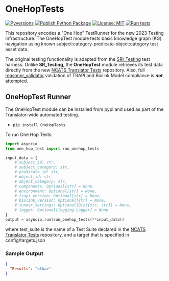# OneHopTests

[![Pyversions](https://img.shields.io/pypi/pyversions/reasoner-validator)](https://pypi.python.org/pypi/OneHopTests)
[![Publish Python Package](https://github.com/TranslatorSRI/OneHopTests/actions/workflows/python-publish.yml/badge.svg)](https://pypi.org/project/OneHopTests/)
[![License: MIT](https://img.shields.io/badge/License-MIT-green.svg)](https://opensource.org/licenses/MIT)
[![Run tests](https://github.com/TranslatorSRI/OneHopTests/actions/workflows/test.yml/badge.svg)](https://github.com/TranslatorSRI/OneHopTests/actions/workflows/test.yml)


This repository encodes a "One Hop" TestRunner for the new 2023 Testing Infrastructure. The OneHopTest module tests basic knowledge graph (KG) navigation using known subject:category-predicate-object:category test asset data.

The original testing functionality is adapted from the [SRI_Testing](https://github.com/TranslatorSRI/SRI_testing) test harness.   Unlike **SR_Testing**, the **OneHopTest** module retrieves its test data directly from the new [NCATS Translator Tests](https://github.com/NCATSTranslator/Tests) repository.   Also, full [reasoner_validator](https://github.com/NCATSTranslator/reasoner-validator) validation of TRAPI and Biolink Model compliance is **_not_** attempted.

## OneHopTest Runner

The OneHopTest module can be installed from pypi and used as part of the Translator-wide automated testing.
- `pip install OneHopTests`

To run One Hop Tests:

```python
import asyncio
from one_hop_test import run_onehop_tests

input_data = {
    # subject_id: str,
    # subject_category: str,
    # predicate_id: str,
    # object_id: str,
    # object_category: str,
    # components: Optional[str] = None,
    # environment: Optional[str] = None,
    # trapi_version: Optional[str] = None,
    # biolink_version: Optional[str] = None,
    # runner_settings: Optional[Dict[str, str]] = None,
    # logger: Optional[logging.Logger] = None
}
output = asyncio.run(run_onehop_tests(**input_data))
```
where test_suite is the name of a Test Suite declared in the [NCATS Translator Tests](https://github.com/NCATSTranslator/Tests) repository, 
and a target that is specified in config/targets.json

### Sample Output

```json
{
  "Results": "<tba>"
}
```